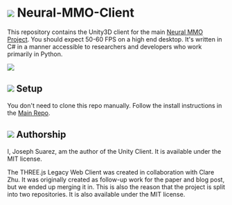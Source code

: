 [ags]: LegacyWebClient/resources/ags.png?raw=true
[fire]: LegacyWebClient/resources/fire_thumbnail.png
[env]: env.png

# ![][fire] Neural-MMO-Client
This repository contains the Unity3D client for the main [Neural MMO Project](https://github.com/jsuarez5341/neural-mmo). You should expect 50-60 FPS on a high end desktop. It's written in C# in a manner accessible to researchers and developers who work primarily in Python.

![][env]

## ![][ags] Setup

You don't need to clone this repo manually. Follow the install instructions in the [Main Repo](https://github.com/openai/neural-mmo).

## ![][ags] Authorship

I, Joseph Suarez, am the author of the Unity Client. It is available under the MIT license.

The THREE.js Legacy Web Client was created in collaboration with Clare Zhu. It was originally created as follow-up work for the paper and blog post, but we ended up merging it in. This is also the reason that the project is split into two repositories. It is also available under the MIT license.
